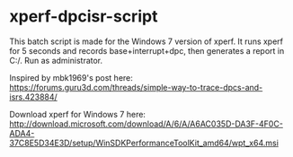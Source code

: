 # xperf-dpcisr-script
This batch script is made for the Windows 7 version of xperf. It runs xperf for 5 seconds and records base+interrupt+dpc, then generates a report in C:/. Run as administrator.

Inspired by mbk1969's post here:
https://forums.guru3d.com/threads/simple-way-to-trace-dpcs-and-isrs.423884/

Download xperf for Windows 7 here:
http://download.microsoft.com/download/A/6/A/A6AC035D-DA3F-4F0C-ADA4-37C8E5D34E3D/setup/WinSDKPerformanceToolKit_amd64/wpt_x64.msi
